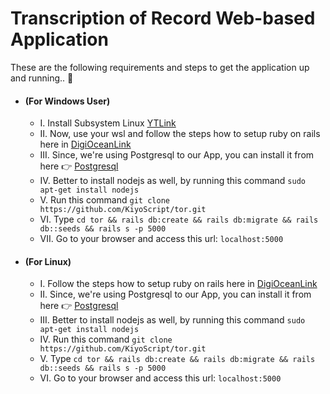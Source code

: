 # Transcription of Record Web-based Application
These are the following requirements and steps to get the application up and running.. 🤔
 - #### (For Windows User)
    - I. Install Subsystem Linux [YTLink](https://www.youtube.com/watch?v=AMlaEFaKG88)
    - II. Now, use your wsl and follow the steps how to setup ruby on rails here in [DigiOceanLink](https://www.digitalocean.com/community/tutorials/how-to-install-ruby-on-rails-with-rbenv-on-ubuntu-22-04)
    - III. Since, we're using Postgresql to our App, you can install it from here 👉 [Postgresql](https://www.digitalocean.com/community/tutorials/how-to-use-postgresql-with-your-ruby-on-rails-application-on-ubuntu-20-04)
    - IV. Better to install nodejs as well, by running this command `sudo apt-get install nodejs`
    - V. Run this command `git clone https://github.com/KiyoScript/tor.git`
    - VI. Type `cd tor && rails db:create && rails db:migrate && rails db::seeds && rails s -p 5000`
    - VII. Go to your browser and access this url: `localhost:5000`
  
 - #### (For Linux)
    - I. Follow the steps how to setup ruby on rails here in [DigiOceanLink](https://www.digitalocean.com/community/tutorials/how-to-install-ruby-on-rails-with-rbenv-on-ubuntu-22-04)
    - II. Since, we're using Postgresql to our App, you can install it from here 👉 [Postgresql](https://www.digitalocean.com/community/tutorials/how-to-use-postgresql-with-your-ruby-on-rails-application-on-ubuntu-20-04)
    - III. Better to install nodejs as well, by running this command `sudo apt-get install nodejs`
    - IV. Run this command `git clone https://github.com/KiyoScript/tor.git`
    - V. Type `cd tor && rails db:create && rails db:migrate && rails db::seeds && rails s -p 5000`
    - VI. Go to your browser and access this url: `localhost:5000`
